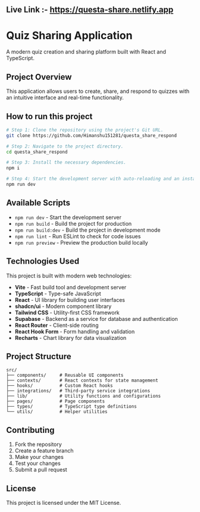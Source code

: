 ## Live Link :- https://questa-share.netlify.app

# Quiz Sharing Application

A modern quiz creation and sharing platform built with React and TypeScript.

## Project Overview

This application allows users to create, share, and respond to quizzes with an intuitive interface and real-time functionality.

## How to run this project

```sh
# Step 1: Clone the repository using the project's Git URL.
git clone https://github.com/Himanshu151281/questa_share_respond

# Step 2: Navigate to the project directory.
cd questa_share_respond

# Step 3: Install the necessary dependencies.
npm i

# Step 4: Start the development server with auto-reloading and an instant preview.
npm run dev
```

## Available Scripts

- `npm run dev` - Start the development server
- `npm run build` - Build the project for production
- `npm run build:dev` - Build the project in development mode
- `npm run lint` - Run ESLint to check for code issues
- `npm run preview` - Preview the production build locally

## Technologies Used

This project is built with modern web technologies:

- **Vite** - Fast build tool and development server
- **TypeScript** - Type-safe JavaScript
- **React** - UI library for building user interfaces
- **shadcn/ui** - Modern component library
- **Tailwind CSS** - Utility-first CSS framework
- **Supabase** - Backend as a service for database and authentication
- **React Router** - Client-side routing
- **React Hook Form** - Form handling and validation
- **Recharts** - Chart library for data visualization

## Project Structure

```
src/
├── components/     # Reusable UI components
├── contexts/       # React contexts for state management
├── hooks/          # Custom React hooks
├── integrations/   # Third-party service integrations
├── lib/            # Utility functions and configurations
├── pages/          # Page components
├── types/          # TypeScript type definitions
└── utils/          # Helper utilities
```

## Contributing

1. Fork the repository
2. Create a feature branch
3. Make your changes
4. Test your changes
5. Submit a pull request

## License

This project is licensed under the MIT License.
